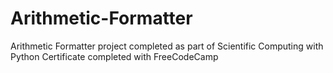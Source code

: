 # Arithmetic-Formatter
Arithmetic Formatter project completed as part of Scientific Computing with Python Certificate completed with FreeCodeCamp
